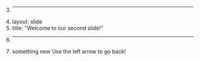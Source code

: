 3.	---
4.	layout: slide
5.	title: "Welcome to our second slide!"
6.	---
7.	something new
Use the left arrow to go back!
